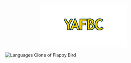 <p align="center">
  <img src="https://github.com/Nizar1999/Yet-Another-Flappy-Bird-Clone/blob/main/screenshots/Banner.png" width = 55%; height=55% />
</p>


![Languages](https://img.shields.io/badge/-C#-%FFD500?style=for-the-badge&logo=cplusplus%logoColor=%23002F40) 
 Clone of Flappy Bird
